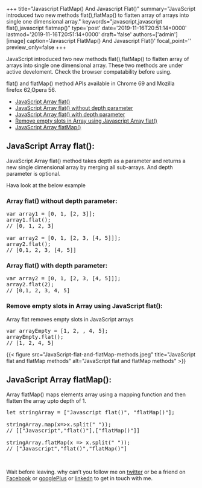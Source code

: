 +++
title="Javascript FlatMap() And Javascript Flat()"
summary="JavaScript introduced two new methods flat(),flatMap() to flatten array of arrays into single one dimensional array."
keywords="javascript,javascript flat(),javascript flatmap()"
type='post'
date='2019-11-16T20:51:14+0000'
lastmod='2019-11-16T20:51:14+0000'
draft='false'
authors=['admin']
[image]
caption='Javascript FlatMap() And Javascript Flat()'
focal_point=''
preview_only=false
+++








JavaScript introduced two new methods flat(),flatMap() to flatten array of arrays into single one dimensional array. These two methods are under active develoment. Check the browser compatability before using.

flat() and flatMap() method APIs available in Chrome 69 and Mozilla firefox&nbsp;62,Opera 56.

<ul><li><a href="#step-1">JavaScript Array flat()</a></li><li><a href="#step-3">JavaScript Array flat() without depth parameter</a></li><li><a href="#step-4">JavaScript Array flat() with depth parameter</a></li><li><a href="#step-5">Remove empty slots in Array using Javascript Array flat()</a></li><li><a href="#step-2">JavaScript Array flatMap()</a></li></ul>

## JavaScript Array flat():

JavaScript Array flat() method takes depth as a parameter and returns a new single dimensional array by merging all sub-arrays. And depth parameter is optional.

Hava look at the below example

### Array flat() without depth parameter:

<pre>var array1 = [0, 1, [2, 3]];
array1.flat();
// [0, 1, 2, 3]

var array2 = [0, 1, [2, 3, [4, 5]]];
array2.flat();
// [0,1, 2, 3, [4, 5]]</pre>

### Array flat() with depth parameter:

<pre>var array2 = [0, 1, [2, 3, [4, 5]]];
array2.flat(2);
// [0,1, 2, 3, 4, 5]</pre>

### Remove empty slots in Array using JavaScript flat():

Array flat removes empty slots in JavaScript arrays

<pre>var arrayEmpty = [1, 2, , 4, 5];
arrayEmpty.flat();
// [1, 2, 4, 5]</pre>

{{< figure src="JavaScript-flat-and-flatMap-methods.jpeg" title="JavaScript flat and flatMap methods" alt="JavaScript flat and flatMap methods" >}}

## JavaScript Array flatMap():

Array flatMap() maps elements array using a mapping function and then flatten the array upto depth of 1.

<pre>let stringArray = ["Javascript flat()", "flatMap()"];

stringArray.map(x=&gt;x.split(" "));
// [["Javascript","flat()"],["flatMap()"]]

stringArray.flatMap(x =&gt; x.split(" "));
// ["Javascript","flat()","flatMap()"]</pre>

&nbsp;

Wait before leaving.
why can’t you follow me on <a href="https://twitter.com/arungudelli" target="_blank">twitter</a> or be a friend on <a href="https://www.facebook.com/gudelliArun" target="_blank">Facebook</a> or <a href="https://plus.google.com/+ArunkumarGudelli" target="_blank">googlePlus</a> or <a href="https://www.linkedin.com/in/arungudelli/" target="_blank">linkedn</a> to get in touch with me.







